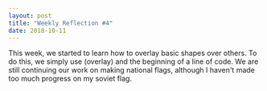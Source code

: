 ```yaml
---
layout: post
title: "Weekly Reflection #4"
date: 2018-10-11
---
```


This week, we started to learn how to overlay basic shapes over others. To do this, we simply use (overlay) and the beginning of a line of code. We are still continuing our work on making national flags, although I haven't made too much progress on my soviet flag.
